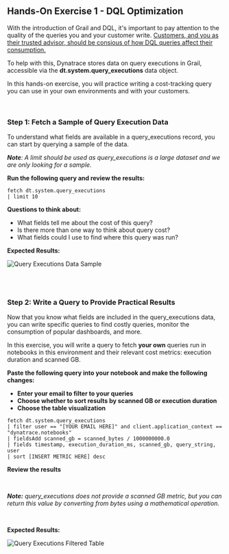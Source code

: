 ## Hands-On Exercise 1 - DQL Optimization

With the introduction of Grail and DQL, it's important to pay attention to the quality of the queries you and your customer write.  <u>Customers, and you as their trusted advisor, should be consious of how DQL queries affect their consumption. </u>

To help with this, Dynatrace stores data on query executions in Grail, accessible via the **dt.system.query_executions** data object.

In this hands-on exercise, you will practice writing a cost-tracking query you can use in your own environments and with your customers.

<br>

### Step 1: Fetch a Sample of Query Execution Data

To understand what fields are available in a query_executions record, you can start by querying a sample of the data.  

_**Note**: A limit should be used as query\_executions is a large dataset and we are only looking for a sample._

**Run the following query and review the results:**
```
fetch dt.system.query_executions
| limit 10
```

**Questions to think about:**
- What fields tell me about the cost of this query?  
- Is there more than one way to think about query cost?
- What fields could I use to find where this query was run?


**Expected Results:**

![Query Executions Data Sample](../../assets/images/Query_Executions_Sample.png)

<br>
<br>

### Step 2: Write a Query to Provide Practical Results

Now that you know what fields are included in the query_executions data, you can write specific queries to find costly queries, monitor the consumption of popular dashboards, and more.

In this exercise, you will write a query to fetch **your own** queries run in notebooks in this environment and their relevant cost metrics: execution duration and scanned GB.

<b>
Paste the following query into your notebook and make the following changes:

- Enter your email to filter to your queries
- Choose whether to sort results by scanned GB or execution duration
- Choose the table visualization
</b>


```
fetch dt.system.query_executions
| filter user == "[YOUR EMAIL HERE]" and client.application_context == "dynatrace.notebooks"
| fieldsAdd scanned_gb = scanned_bytes / 1000000000.0
| fields timestamp, execution_duration_ms, scanned_gb, query_string, user
| sort [INSERT METRIC HERE] desc
```

**Review the results**

<br>


_**Note:** query\_executions does not provide a scanned GB metric, but you can return this value by converting from bytes using a mathematical operation._

<br>


**Expected Results:**

![Query Executions Filtered Table](../../assets/images/Query_Executions_Table.png)




